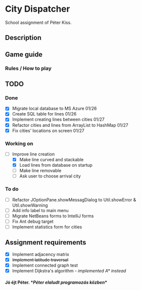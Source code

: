 # City Dispatcher
School assignment of Péter Kiss.

## Description

## Game guide

### Rules / How to play

## TODO

### Done
- [x] Migrate local database to MS Azure 01/26
- [x] Create SQL table for lines 01/26
- [x] Implement creating lines between cities 01/27
- [x] Refactor cities and lines from ArrayList to HashMap 01/27
- [x] Fix cities' locations on screen 01/27

### Working on
- [ ] Improve line creation
  - [x] Make line curved and stackable
  - [x] Load lines from database on startup
  - [ ] Make line removable
  - [ ] Ask user to choose arrival city

### To do
- [ ] Refactor JOptionPane.showMessagDialog to Util.showError & Util.showWarning
- [ ] Add info label to main menu
- [ ] Migrate NetBeans forms to IntelliJ forms
- [ ] Fix Ant debug target
- [ ] Implement statistics form for cities

## Assignment requirements
- [x] Implement adjacency matrix
- [x] ~~Implement latitude traversal~~
- [x] Implement connected graph test
- [x] Implement Dijkstra's algorithm - *implemented A\* instead*

#### Jó éjt Péter. \*_Péter elaludt programozás közben_\*
